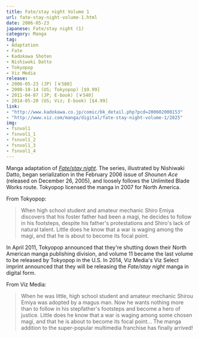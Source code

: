 ```yaml
---
title: Fate/stay night Volume 1
url: fate-stay-night-volume-1.html
date: 2006-05-23
japanese: Fate/stay night (1)
category: Manga
tag:
- Adaptation
- Fate
- Kadokawa Shoten
- Nishiwaki Datto
- Tokyopop
- Viz Media
release:
- 2006-05-23 (JP) [￥580]
- 2008-10-14 (US; Tokyopop) [$9.99]
- 2011-04-07 (JP; E-book) [￥540]
- 2014-05-20 (US; Viz; E-book) [$4.99]
link:
- "http://www.kadokawa.co.jp/comic/bk_detail.php?pcd=200602000153"
- "http://www.viz.com/manga/digital/fate-stay-night-volume-1/2825"
img:
- fsnvol1
- fsnvol1_1
- fsnvol1_2
- fsnvol1_3
- fsnvol1_4
---
```


Manga adaptation of [*Fate/stay night*](fate-stay-night.html). The series, illustrated by Nishiwaki Datto, began serialization in the February 2006 issue of *Shounen Ace* (released on December 26, 2005), and loosely follows the Unlimited Blade Works route. Tokyopop licensed the manga in 2007 for North America.

From Tokyopop:

> When high school student and amateur mechanic Shiro Emiya discovers that his foster father had been a magi, he decides to follow in his footsteps, despite his father's protestations and Shiro's lack of natural talent. Little does he know that a war is waging among the magi, and that he is about to become its focal point.

In April 2011, Tokyopop announced that they're shutting down their North American manga publishing division, and volume 11 became the last volume to be released by Tokyopop in the U.S. In 2014, Viz Media's Viz Select imprint announced that they will be releasing the *Fate/stay night* manga in digital form.

From Viz Media:

> When he was little, high school student and amateur mechanic Shirou Emiya was adopted by a magus man.  Now he wants nothing more than to follow in his stepfather's footsteps and become a hero of justice.  Little does he know that a war is waging among some chosen magi, and that he is about to become its focal point... The manga addition to the super-popular multimedia franchise has finally arrived!